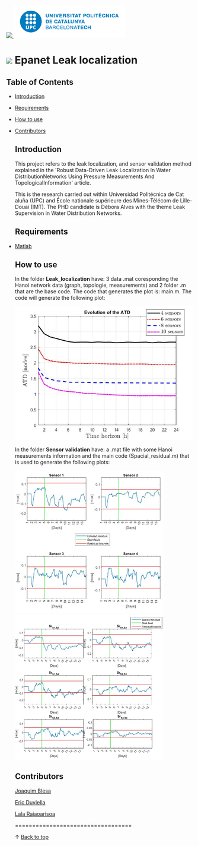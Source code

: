 <a href="https://imt-nord-europe.fr/en/"><img src="https://github.com/adeboracris/Epanet_Leak_localization/blob/main/IMG/1200px-%C3%89cole_des_Mines_de_Douai.svg.png" width="150">  <a href="https://www.upc.edu/ca"><img src="https://github.com/adeboracris/Epanet_Leak_localization/blob/main/IMG/upc.png" width="300"><a>

# <img src="https://media.giphy.com/media/VgCDAzcKvsR6OM0uWg/giphy.gif" width="50"> Epanet Leak localization  

  ## Table of Contents
- [Introduction](#introduction)
- [Requirements](#requirements)
- [How to use](#How-to-use)
- [Contributors](#Contributors)
  
  
  ## Introduction
    This project refers to the leak localization, and sensor validation method explained in the 'Robust Data-Driven Leak Localization In Water DistributionNetworks Using Pressure Measurements And TopologicalInformation' article.  
  
  This is the research carried out within Universidad Politécnica de Cat
  aluña (UPC) and École nationale supérieure des Mines-Télécom de Lille-Douai (IMT). The PHD candidate is Débora Alves with the theme Leak Supervision in Water Distribution Networks.

 
  
  ## Requirements

* [Matlab](http://www.mathworks.com/)

  ## How to use
  
  In the folder <b>Leak_localization</b> have: 3 data .mat coresponding the Hanoi network data (graph, topologie, measurements) and 2 folder .m that are the base code.
  The code that generates the plot is: main.m. The code will generate the following plot:
  
  <img src="https://github.com/adeboracris/Epanet_Leak_localization/blob/main/IMG/atd.jpg" width="500"> 
  
   In the folder <b>Sensor validation</b> have: a .mat file with some Hanoi measurements information and the main code (Spacial_residual.m) that is used to generate the following plots:
  
  <img src="https://github.com/adeboracris/Epanet_Leak_localization/blob/main/IMG/filtered.jpg" width="400"> 
  
  <img src="https://github.com/adeboracris/Epanet_Leak_localization/blob/main/IMG/Spacial.jpg" width="400"> 

  ## Contributors
  
    
  [Joaquim Blesa](https://www.iri.upc.edu/staff/jblesa)
    
  [Eric Duviella](https://sites.google.com/site/ericduviella/)
    
  [Lala Rajaoarisoa](https://www.researchgate.net/profile/Lala-Rajaoarisoa)
  
 
  
  ==================================
  
  &uparrow; [Back to top](#table-of-contents)
